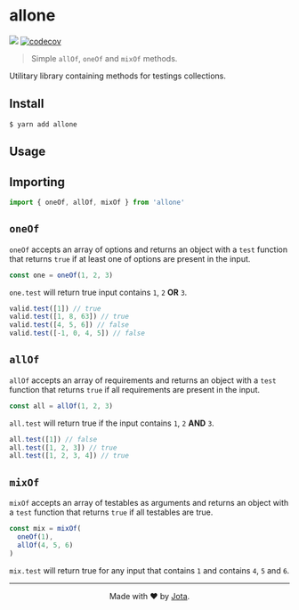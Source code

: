 # allone

![](https://img.shields.io/badge/license-MIT-green)
[![codecov](https://codecov.io/gh/jotaajunior/allone/branch/main/graph/badge.svg?token=S0PI1DT4UA)](https://codecov.io/gh/jotaajunior/allone)

> Simple `allOf`, `oneOf` and `mixOf` methods.

Utilitary library containing methods for testings collections.

## Install

```
$ yarn add allone
```

## Usage

## Importing

```ts
import { oneOf, allOf, mixOf } from 'allone'
```

## `oneOf`

`oneOf` accepts an array of options and returns an object with a `test` function that returns `true` if at least one of options are present in the input.

```ts
const one = oneOf(1, 2, 3)
```

`one.test` will return true input contains `1`, `2` **OR** `3`.

```ts
valid.test([1]) // true
valid.test([1, 8, 63]) // true
valid.test([4, 5, 6]) // false
valid.test([-1, 0, 4, 5]) // false
```

## `allOf`

`allOf` accepts an array of requirements and returns an object with a `test` function that returns `true` if all requirements are present in the input.


```ts
const all = allOf(1, 2, 3)
```

`all.test` will return true if the input contains `1`, `2` **AND** `3`.

```ts
all.test([1]) // false
all.test([1, 2, 3]) // true
all.test([1, 2, 3, 4]) // true
```

## `mixOf`

`mixOf` accepts an array of testables as arguments and returns an object with a `test` function that returns `true` if all testables are true.

```ts
const mix = mixOf(
  oneOf(1),
  allOf(4, 5, 6)
)
```

`mix.test` will return true for any input that contains `1` and contains `4`, `5` and `6`.

---

<div align="center">
  Made with ❤ by <a href="https://github.com/jotaajunior">Jota</a>.
</div>